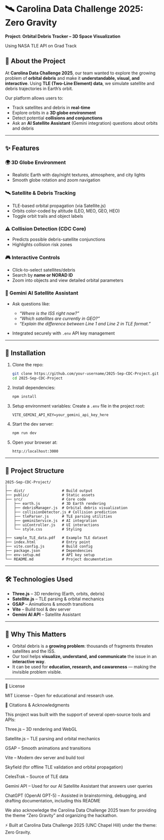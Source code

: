 # 🛰️ Carolina Data Challenge 2025: Zero Gravity

**Project: Orbital Debris Tracker – 3D Space Visualization**

Using NASA TLE API on Grad Track


## 🌌 About the Project

At **Carolina Data Challenge 2025**, our team wanted to explore the growing problem of **orbital debris** and make it **understandable, visual, and interactive**. Using **TLE (Two-Line Element) data**, we simulate satellite and debris trajectories in Earth’s orbit.

Our platform allows users to:

* Track satellites and debris in **real-time**
* Explore orbits in a **3D globe environment**
* Detect potential **collisions and conjunctions**
* Ask an **AI Satellite Assistant** (Gemini integration) questions about orbits and debris

---

## ✨ Features

### 🌍 3D Globe Environment

* Realistic Earth with day/night textures, atmosphere, and city lights
* Smooth globe rotation and zoom navigation

### 🛰️ Satellite & Debris Tracking

* TLE-based orbital propagation (via Satellite.js)
* Orbits color-coded by altitude (LEO, MEO, GEO, HEO)
* Toggle orbit trails and object labels

### ⚠️ Collision Detection (CDC Core)

* Predicts possible debris-satellite conjunctions
* Highlights collision risk zones

### 🎮 Interactive Controls

* Click-to-select satellites/debris
* Search by **name or NORAD ID**
* Zoom into objects and view detailed orbital parameters

### 🤖 Gemini AI Satellite Assistant

* Ask questions like:

  * *“Where is the ISS right now?”*
  * *“Which satellites are currently in GEO?”*
  * *“Explain the difference between Line 1 and Line 2 in TLE format.”*
* Integrated securely with `.env` API key management

---

## 🚀 Installation

1. Clone the repo:

   ```bash
   git clone https://github.com/your-username/2025-Sep-CDC-Project.git
   cd 2025-Sep-CDC-Project
   ```

2. Install dependencies:

   ```bash
   npm install
   ```

3. Setup environment variables:
   Create a `.env` file in the project root:

   ```env
   VITE_GEMINI_API_KEY=your_gemini_api_key_here
   ```

4. Start the dev server:

   ```bash
   npm run dev
   ```

5. Open your browser at:

   ```
   http://localhost:3000
   ```

---

## 📂 Project Structure

```
2025-Sep-CDC-Project/
│
├── dist/                 # Build output
├── public/               # Static assets
├── src/                  # Core code
│   ├── earth.js          # 3D Earth rendering
│   ├── debrisManager.js  # Orbital debris visualization
│   ├── collisionDetector.js # Collision prediction
│   ├── tleParser.js      # TLE parsing utilities
│   ├── geminiService.js  # AI integration
│   ├── uiController.js   # UI interactions
│   └── style.css         # Styling
│
├── sample_TLE_data.pdf   # Example TLE dataset
├── index.html            # Entry point
├── vite.config.js        # Build config
├── package.json          # Dependencies
├── env-setup.md          # API key setup
└── README.md             # Project documentation
```

---

## 🛠 Technologies Used

* **Three.js** – 3D rendering (Earth, orbits, debris)
* **Satellite.js** – TLE parsing & orbital mechanics
* **GSAP** – Animations & smooth transitions
* **Vite** – Build tool & dev server
* **Gemini AI API** – Satellite Assistant

---

## 🌟 Why This Matters

* Orbital debris is a **growing problem**: thousands of fragments threaten satellites and the ISS.
* Our tool helps **visualize, understand, and communicate** the issue in an **interactive way**.
* It can be used for **education, research, and cawareness** — making the invisible problem visible.

---

📜 License

MIT License – Open for educational and research use.

🙏 Citations & Acknowledgments

This project was built with the support of several open-source tools and APIs:

Three.js
 – 3D rendering and WebGL

Satellite.js
 – TLE parsing and orbital mechanics

GSAP
 – Smooth animations and transitions

Vite
 – Modern dev server and build tool

Skyfield
 (for offline TLE validation and orbital propagation)

CelesTrak
 – Source of TLE data

Gemini API
 – Used for our AI Satellite Assistant that answers user queries

ChatGPT (OpenAI GPT-5)
 – Assisted in brainstorming, debugging, and drafting documentation, including this README

We also acknowledge the Carolina Data Challenge 2025 team for providing the theme “Zero Gravity” and organizing the hackathon.

⚡ Built at Carolina Data Challenge 2025 (UNC Chapel Hill) under the theme: Zero Gravity.

